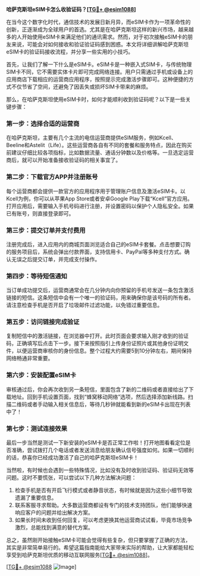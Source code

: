 **哈萨克斯坦eSIM卡怎么收验证码？[[TG💪+ @esim1088](https://t.me/s/esim1088)]**

在当今这个数字化时代，通信技术的发展日新月异，而eSIM卡作为一项革命性的创新，正逐渐成为全球用户的首选。尤其是在哈萨克斯坦这样的新兴市场，越来越多的人开始使用eSIM卡来满足他们的通讯需求。然而，对于初次接触eSIM卡的朋友来说，可能会对如何接收和验证验证码感到困惑。本文将详细讲解哈萨克斯坦eSIM卡的验证码接收流程，并分享一些实用的小技巧。

首先，让我们了解一下什么是eSIM卡。eSIM卡是一种嵌入式SIM卡，与传统物理SIM卡不同，它不需要实体卡片即可完成网络连接。用户只需通过手机或设备上的应用商店下载相应的运营商应用程序，按照提示完成激活步骤即可。这种便捷的方式不仅节省了空间，还避免了因丢失或损坏SIM卡带来的麻烦。

那么，在哈萨克斯坦使用eSIM卡时，如何才能顺利收到验证码呢？以下是一些关键步骤：

### **第一步：选择合适的运营商**
在哈萨克斯坦，主要有几个主流的电信运营商提供eSIM服务，例如Kcell、Beeline和Astelit（Life）。这些运营商各自有不同的套餐和服务特点，因此在购买前建议仔细比较各项指标，比如数据流量、通话分钟数以及价格等。一旦选定运营商后，就可以开始准备接收验证码的相关事宜了。

### **第二步：下载官方APP并注册账号**
每个运营商都会提供一款官方的应用程序用于管理账户信息及激活eSIM卡。以Kcell为例，你可以从苹果App Store或者安卓Google Play下载“Kcell”官方应用。打开应用后，需要输入手机号码进行注册，并设置密码以保护个人隐私安全。如果已有账号，则直接登录即可。

### **第三步：提交订单并支付费用**
注册完成后，进入应用内的商城页面浏览适合自己的eSIM卡套餐。点击想要订购的服务项目后，系统会弹出付款界面，支持信用卡、PayPal等多种支付方式。确认无误之后提交订单，并完成支付操作。

### **第四步：等待短信通知**
当订单成功提交后，运营商通常会在几分钟内向你预留的手机号发送一条包含激活链接的短信。这条短信中会有一个唯一的验证码，用来确保你是该号码的所有者。请注意检查手机是否开启了垃圾邮件过滤功能，以免错过重要信息。

### **第五步：访问链接完成验证**
复制短信中的激活链接，在浏览器中打开。此时页面会要求输入刚才收到的验证码，正确填写后点击下一步。接下来按照指引上传身份证照片或其他身份证明文件，以便运营商审核你的身份信息。整个过程大约需要5到10分钟左右，期间保持网络畅通非常重要。

### **第六步：安装配置eSIM卡**
审核通过后，你会再次收到另一条短信，里面包含了新的二维码或者直接给出了下载地址。回到手机设置页面，找到“蜂窝移动网络”选项，然后选择添加新线路。扫描二维码或者手动输入相关信息后，等待几秒钟就能看到新的eSIM卡出现在列表中了！

### **第七步：测试连接效果**
最后一步当然是测试一下新安装的eSIM卡是否正常工作啦！打开地图看看定位是否准确，尝试拨打几个电话或者发送消息给朋友确认信号强度如何。如果一切顺利的话，恭喜你已经成功激活了自己的哈萨克斯坦eSIM卡！

当然啦，有时候也会遇到一些特殊情况，比如没有及时收到验证码、验证码无效等问题。这时不要慌张，可以尝试以下几种方法解决问题：

1. 检查手机是否有开启飞行模式或者静音状态，有时候就是因为这些小细节导致遗漏了重要信息。
2. 联系客服寻求帮助。大多数运营商都设有专门的技术支持团队，他们能够快速响应客户的问题并给出解决方案。
3. 如果长时间未收到任何回复，可以考虑更换其他运营商试试看，毕竟市场竞争激烈，总能找到满意的替代方案。

总之，虽然刚开始接触eSIM卡可能会觉得有些复杂，但只要掌握了正确的方法，其实是非常简单易行的。希望这篇指南能给大家带来实际的帮助，让大家都能轻松享受到哈萨克斯坦优质的移动互联网服务[[TG💪+ @esim1088](https://t.me/s/esim1088)]。

[[TG💪+ @esim1088](https://t.me/s/esim1088) ![Image](https://i.postimg.cc/4NQfJmqS/Snipaste-2025-05-13-00-14-12.png)]